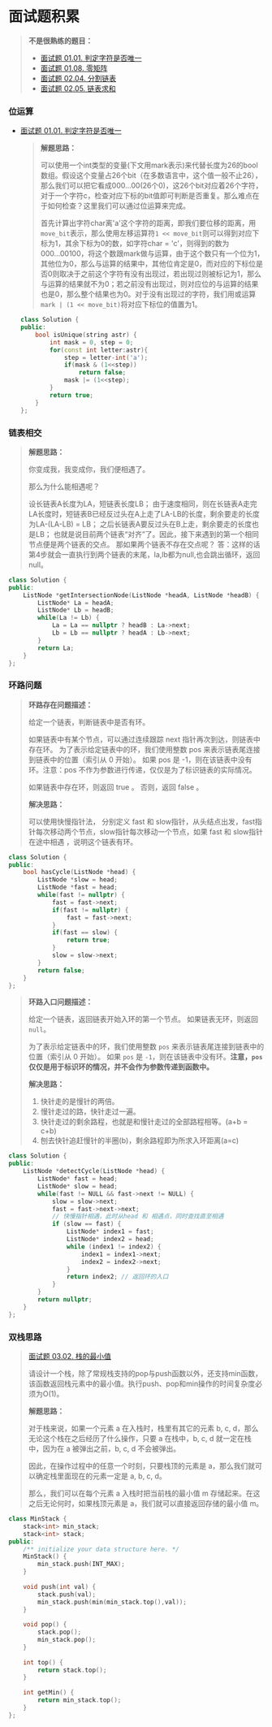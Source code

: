 # 面试题积累

>  **不是很熟练的题目：**
>
> + [面试题 01.01. 判定字符是否唯一](https://leetcode-cn.com/problems/is-unique-lcci/)
> + [面试题 01.08. 零矩阵](https://leetcode-cn.com/problems/zero-matrix-lcci/)
> + [面试题 02.04. 分割链表](https://leetcode-cn.com/problems/partition-list-lcci/)
> + [面试题 02.05. 链表求和](https://leetcode-cn.com/problems/sum-lists-lcci/)

### 位运算

+ [面试题 01.01. 判定字符是否唯一](https://leetcode-cn.com/problems/is-unique-lcci/)

  > **解题思路：**
  >
  > 可以使用一个int类型的变量(下文用mark表示)来代替长度为26的bool数组。假设这个变量占26个bit（在多数语言中，这个值一般不止26），那么我们可以把它看成000...00(26个0)，这26个bit对应着26个字符，对于一个字符c，检查对应下标的bit值即可判断是否重复。那么难点在于如何检查？这里我们可以通过位运算来完成。
  >
  > 首先计算出字符char离'a'这个字符的距离，即我们要位移的距离，用`move_bit`表示，那么使用左移运算符`1 << move_bit`则可以得到对应下标为1，其余下标为0的数，如字符char = 'c'，则得到的数为000...00100，将这个数跟mark做与运算，由于这个数只有一个位为1，其他位为0，那么与运算的结果中，其他位肯定是0，而对应的下标位是否0则取决于之前这个字符有没有出现过，若出现过则被标记为1，那么与运算的结果就不为0；若之前没有出现过，则对应位的与运算的结果也是0，那么整个结果也为0。对于没有出现过的字符，我们用或运算`mark | (1 << move_bit)`将对应下标位的值置为1。

  ```c++
  class Solution {
  public:
      bool isUnique(string astr) {
          int mask = 0, step = 0;
          for(const int letter:astr){
              step = letter-int('a');
              if(mask & (1<<step))
                  return false;
              mask |= (1<<step);
          }
          return true;
      }
  };
  ```



### 链表相交

> **解题思路：**
>
> 你变成我，我变成你，我们便相遇了。
>
> 那么为什么能相遇呢？
>
> 设长链表A长度为LA，短链表长度LB；
> 由于速度相同，则在长链表A走完LA长度时，短链表B已经反过头在A上走了LA-LB的长度，剩余要走的长度为LA-(LA-LB) = LB；
> 之后长链表A要反过头在B上走，剩余要走的长度也是LB；
> 也就是说目前两个链表“对齐”了。因此，接下来遇到的第一个相同节点便是两个链表的交点。
> 那如果两个链表不存在交点呢？
> 答：这样的话第4步就会一直执行到两个链表的末尾，la,lb都为null,也会跳出循环，返回null。

```c++
class Solution {
public:
    ListNode *getIntersectionNode(ListNode *headA, ListNode *headB) {
        ListNode* La = headA;
        ListNode* Lb = headB;
        while(La != Lb) {
            La = La == nullptr ? headB : La->next;
            Lb = Lb == nullptr ? headA : Lb->next;
        }
        return La;
    }
};
```



### 环路问题

> **环路存在问题描述：**
>
> 给定一个链表，判断链表中是否有环。
>
> 如果链表中有某个节点，可以通过连续跟踪 next 指针再次到达，则链表中存在环。 为了表示给定链表中的环，我们使用整数 pos 来表示链表尾连接到链表中的位置（索引从 0 开始）。 如果 pos 是 -1，则在该链表中没有环。注意：pos 不作为参数进行传递，仅仅是为了标识链表的实际情况。
>
> 如果链表中存在环，则返回 true 。 否则，返回 false 。
>
> **解决思路：**
>
> 可以使用快慢指针法， 分别定义 fast 和 slow指针，从头结点出发，fast指针每次移动两个节点，slow指针每次移动一个节点，如果 fast 和 slow指针在途中相遇 ，说明这个链表有环。
>

```c++
class Solution {
public:
    bool hasCycle(ListNode *head) {
        ListNode *slow = head;
        ListNode *fast = head;
        while(fast != nullptr) {
            fast = fast->next;
            if(fast != nullptr) {
                fast = fast->next;
            }
            if(fast == slow) {
                return true;
            }
            slow = slow->next;
        }
        return false;
    }
};
```

> **环路入口问题描述：**
>
> 给定一个链表，返回链表开始入环的第一个节点。 如果链表无环，则返回 `null`。
>
> 为了表示给定链表中的环，我们使用整数 `pos` 来表示链表尾连接到链表中的位置（索引从 0 开始）。 如果 `pos` 是 `-1`，则在该链表中没有环。**注意，`pos` 仅仅是用于标识环的情况，并不会作为参数传递到函数中。**
>
> **解决思路：**
>
> 1. 快针走的是慢针的两倍。
> 2. 慢针走过的路，快针走过一遍。
> 3. 快针走过的剩余路程，也就是和慢针走过的全部路程相等。(a+b = c+b)
> 4. 刨去快针追赶慢针的半圈(b)，剩余路程即为所求入环距离(a=c)

```c++
class Solution {
public:
    ListNode *detectCycle(ListNode *head) {
        ListNode* fast = head;
        ListNode* slow = head;
        while(fast != NULL && fast->next != NULL) {
            slow = slow->next;
            fast = fast->next->next;
            // 快慢指针相遇，此时从head 和 相遇点，同时查找直至相遇
            if (slow == fast) {
                ListNode* index1 = fast;
                ListNode* index2 = head;
                while (index1 != index2) {
                    index1 = index1->next;
                    index2 = index2->next;
                }
                return index2; // 返回环的入口
            }
        }
        return nullptr;
    }
};
```



### 双栈思路

> [面试题 03.02. 栈的最小值](https://leetcode-cn.com/problems/min-stack-lcci/)
>
> 请设计一个栈，除了常规栈支持的pop与push函数以外，还支持min函数，该函数返回栈元素中的最小值。执行push、pop和min操作的时间复杂度必须为O(1)。
>
> **解题思路：**
>
> 对于栈来说，如果一个元素 a 在入栈时，栈里有其它的元素 b, c, d，那么无论这个栈在之后经历了什么操作，只要 a 在栈中，b, c, d 就一定在栈中，因为在 a 被弹出之前，b, c, d 不会被弹出。
>
> 因此，在操作过程中的任意一个时刻，只要栈顶的元素是 a，那么我们就可以确定栈里面现在的元素一定是 a, b, c, d。
>
> 那么，我们可以在每个元素 a 入栈时把当前栈的最小值 m 存储起来。在这之后无论何时，如果栈顶元素是 a，我们就可以直接返回存储的最小值 m。
>

```c++
class MinStack {
    stack<int> min_stack;
    stack<int> stack;
public:
    /** initialize your data structure here. */
    MinStack() {
        min_stack.push(INT_MAX);
    }
    
    void push(int val) {
        stack.push(val);
        min_stack.push(min(min_stack.top(),val));
    }
    
    void pop() {
        stack.pop();
        min_stack.pop();
    }
    
    int top() {
        return stack.top();
    }
    
    int getMin() {
        return min_stack.top();
    }
};
```

